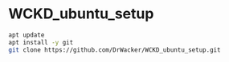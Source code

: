 # WCKD_ubuntu_setup

```bash
apt update
apt install -y git
git clone https://github.com/DrWacker/WCKD_ubuntu_setup.git

```
